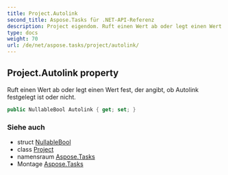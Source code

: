 ```yaml
---
title: Project.Autolink
second_title: Aspose.Tasks für .NET-API-Referenz
description: Project eigendom. Ruft einen Wert ab oder legt einen Wert fest der angibt ob Autolink festgelegt ist oder nicht.
type: docs
weight: 70
url: /de/net/aspose.tasks/project/autolink/
---
```

## Project.Autolink property

Ruft einen Wert ab oder legt einen Wert fest, der angibt, ob Autolink festgelegt ist oder nicht.

```csharp
public NullableBool Autolink { get; set; }
```

### Siehe auch

* struct [NullableBool](../../nullablebool/)
* class [Project](../)
* namensraum [Aspose.Tasks](../../project/)
* Montage [Aspose.Tasks](../../../)


